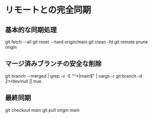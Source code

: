 # リモートとの完全同期

## 基本的な同期処理

git fetch --all
git reset --hard origin/main
git clean -fd
git remote prune origin

## マージ済みブランチの安全な削除

git branch --merged | grep -v -E "^\*|main$" | xargs -r git branch -d 2>/dev/null || true

## 最終同期

git checkout main
git pull origin main
